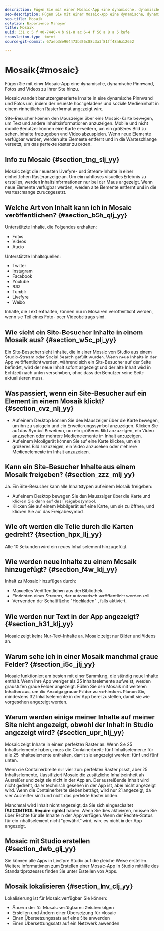 ```yaml
---
description: Fügen Sie mit einer Mosaic-App eine dynamische, dynamische Pinnwand, Fotos und Videos zu Ihrer Site hinzu.
seo-description: Fügen Sie mit einer Mosaic-App eine dynamische, dynamische Pinnwand, Fotos und Videos zu Ihrer Site hinzu.
seo-title: Mosaik
solution: Experience Manager
title: Mosaik
uuid: 331 c 5 f 80-7440-4 b 91-8 ac 6-4 f 56 a 8 a 5 befe
translation-type: tm+mt
source-git-commit: 67aeb3de964473b326c88c3a3f81ff48a6a12652

---
```



# Mosaik{#mosaic}

Fügen Sie mit einer Mosaic-App eine dynamische, dynamische Pinnwand, Fotos und Videos zu Ihrer Site hinzu.

Mosaic wandelt benutzergenerierte Inhalte in eine dynamische Pinnwand und Fotos um, indem der neueste hochgeladene und soziale Medieninhalt in einem einheitlichen Rasterformat angezeigt wird.

Site-Besucher können den Mauszeiger über eine Mosaic-Karte bewegen, um Text und andere Inhaltsinformationen anzuzeigen. Mobile und nicht mobile Benutzer können eine Karte erweitern, um ein größeres Bild zu sehen, Inhalte freizugeben und Video abzuspielen. Wenn neue Elemente verfügbar werden, werden alte Elemente entfernt und in die Warteschlange versetzt, um das perfekte Raster zu bilden.

## Info zu Mosaic {#section_tng_slj_yy}

Mosaic zeigt die neuesten Livefyre- und Stream-Inhalte in einer einheitlichen Rasteranzeige an. Um ein nahtloses visuelles Erlebnis zu erstellen, werden Inhaltsinformationen nur bei der Maus angezeigt. Wenn neue Elemente verfügbar werden, werden alte Elemente entfernt und in die Warteschlange zurückgesetzt.

## Welche Art von Inhalt kann ich in Mosaic veröffentlichen? {#section_b5h_qlj_yy}

Unterstützte Inhalte, die Folgendes enthalten:

* Fotos
* Videos
* Audio

Unterstützte Inhaltsquellen:

* Twitter
* Instagram
* Facebook
* Youtube
* RSS
* Tumblr
* Livefyre
* Weibo

Inhalte, die Text enthalten, können nur in Mosaiken veröffentlicht werden, wenn sie Teil eines Foto- oder Videobeitrags sind.

## Wie sieht ein Site-Besucher Inhalte in einem Mosaik aus? {#section_w5c_plj_yy}

Ein Site-Besucher sieht Inhalte, die in einer Mosaic von Studio aus einem Studio-Stream oder Social Search gefüllt wurden. Wenn neue Inhalte in der App veröffentlicht werden, während sich ein Site-Besucher auf der Seite befindet, wird der neue Inhalt sofort angezeigt und der alte Inhalt wird in Echtzeit nach unten verschoben, ohne dass der Benutzer seine Seite aktualisieren muss.

## Was passiert, wenn ein Site-Besucher auf ein Element in einem Mosaik klickt? {#section_cvz_nlj_yy}

* Auf einem Desktop können Sie den Mauszeiger über die Karte bewegen, um ihn zu spiegeln und ein Erweiterungssymbol anzuzeigen. Klicken Sie auf das Symbol Erweitern, um ein größeres Bild anzuzeigen, ein Video anzusehen oder mehrere Medienelemente im Inhalt anzuzeigen.
* Auf einem Mobilgerät können Sie auf eine Karte klicken, um ein größeres Bild anzuzeigen, ein Video anzusehen oder mehrere Medienelemente im Inhalt anzuzeigen.

## Kann ein Site-Besucher Inhalte aus einem Mosaik freigeben? {#section_zzz_mlj_yy}

Ja. Ein Site-Besucher kann alle Inhaltstypen auf einem Mosaik freigeben:

* Auf einem Desktop bewegen Sie den Mauszeiger über die Karte und klicken Sie dann auf das Freigabesymbol.
* Klicken Sie auf einem Mobilgerät auf eine Karte, um sie zu öffnen, und klicken Sie auf das Freigabesymbol.

## Wie oft werden die Teile durch die Karten gedreht? {#section_hpx_llj_yy}

Alle 10 Sekunden wird ein neues Inhaltselement hinzugefügt.

## Wie werden neue Inhalte zu einem Mosaik hinzugefügt? {#section_f4w_klj_yy}

Inhalt zu Mosaic hinzufügen durch:

* Manuelles Veröffentlichen aus der Bibliothek.
* Einrichten eines Streams, der automatisch veröffentlicht werden soll.
* Verwenden der Schaltfläche &quot;Hochladen&quot; , falls aktiviert.

## Wie werden nur Text in der App angezeigt? {#section_h31_klj_yy}

Mosaic zeigt keine Nur-Text-Inhalte an. Mosaic zeigt nur Bilder und Videos an.

## Warum sehe ich in einer Mosaik manchmal graue Felder? {#section_i5c_jlj_yy}

Mosaic funktioniert am besten mit einer Sammlung, die ständig neue Inhalte enthält. Wenn Ihre App weniger als 25 Inhaltselemente aufweist, werden graustufen graue Felder angezeigt. Füllen Sie den Mosaik mit weiteren Inhalten aus, um die Anzeige grauer Felder zu verhindern. Planen Sie, mindestens 32 Inhaltselemente in der App bereitzustellen, damit sie wie vorgesehen angezeigt werden.

## Warum werden einige meiner Inhalte auf meiner Site nicht angezeigt, obwohl der Inhalt in Studio angezeigt wird? {#section_upr_hlj_yy}

Mosaic zeigt Inhalte in einem perfekten Raster an. Wenn Sie 25 Inhaltselemente haben, muss die Containerbreite fünf Inhaltselemente für alle 25 Inhaltselemente enthalten, damit sie angezeigt werden: fünf und fünf unten.

Wenn die Containerbreite nur vier zum perfekten Raster passt, aber 25 Inhaltselemente, klassifiziert Mosaic die zusätzliche Inhaltseinheit als Ausreißer und zeigt sie nicht in der App an. Der ausreißende Inhalt wird nicht gedreht, da er technisch gesehen in der App ist, aber nicht angezeigt wird. Wenn die Containerbreite sieben beträgt, wird nur 21 angezeigt, da vier Ausreißer sind und nicht das perfekte Raster bilden.

Manchmal wird Inhalt nicht angezeigt, da Sie sich eingeschaltet **[!UICONTROL Require rights]** haben. Wenn Sie dies aktivieren, müssen Sie über Rechte für alle Inhalte in der App verfügen. Wenn der Rechte-Status für ein Inhaltselement nicht &quot;gewährt&quot; wird, wird es nicht in der App angezeigt.

## Mosaic mit Studio erstellen {#section_dwb_glj_yy}

Sie können alle Apps in Livefyre Studio auf die gleiche Weise erstellen. Weitere Informationen zum Erstellen einer Mosaic-App in Studio mithilfe des Standardprozesses finden Sie unter Erstellen von Apps.

## Mosaik lokalisieren {#section_lnv_clj_yy}

Lokalisierung ist für Mosaic verfügbar. Sie können:

* Ändern der für Mosaic verfügbaren Zeichenfolgen
* Erstellen und Ändern einer Übersetzung für Mosaic
* Einen Übersetzungssatz auf eine Site anwenden
* Einen Übersetzungssatz auf ein Netzwerk anwenden

